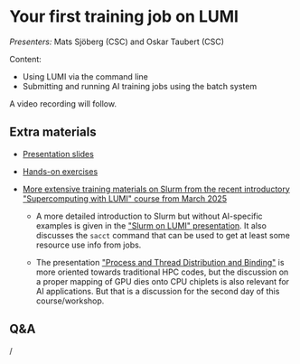 # Your first training job on LUMI

*Presenters:* Mats Sjöberg (CSC) and Oskar Taubert (CSC)

Content:

-   Using LUMI via the command line
-   Submitting and running AI training jobs using the batch system

A video recording will follow.

<!--
<video src="https://462000265.lumidata.eu/ai-20250527/recordings/03_FirstJob.mp4" controls="controls"></video>
-->


## Extra materials

<!--
More materials will become available during and shortly after the course
-->

-   [Presentation slides](https://462000265.lumidata.eu/ai-20250527/files/LUMI-ai-20250527-03-First_AI_job.pdf)

-   [Hands-on exercises](E03_FirstJob.md)

-   [More extensive training materials on Slurm from the recent introductory "Supercomputing with LUMI" course from March 2025](../2p3day-20250303/index.md)

    -   A more detailed introduction to Slurm but without AI-specific examples is given in the 
        ["Slurm on LUMI" presentation](../2p3day-20250303/M201-Slurm.md).
        It also discusses the `sacct` command that can be used to get at least some resource use info
        from jobs.

    -   The presentation ["Process and Thread Distribution and Binding"](../2p3day-20250303/M202-Binding.md)
        is more oriented towards traditional HPC codes, but the discussion on a proper mapping
        of GPU dies onto CPU chiplets is also relevant for AI applications. But that is a discussion
        for the second day of this course/workshop.


## Q&A

/
